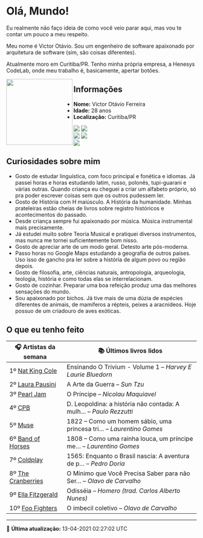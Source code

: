 # Olá, Mundo!

Eu realmente não faço ideia de como você veio parar aqui, mas vou te contar um pouco a meu respeito.

Meu nome é Victor Otávio. Sou um engenheiro de software apaixonado por arquitetura de software (sim, são coisas diferentes).

Atualmente moro em Curitiba/PR. Tenho minha própria empresa, a Henesys CodeLab, onde meu trabalho é, basicamente, apertar botões.

<img align="left" src="https://github.com/vctrtvfrrr/vctrtvfrrr/raw/master/octocat.png" alt="" width="175" />

## Informações

- **Nome:** Victor Otávio Ferreira
- **Idade:** 28 anos
- **Localização:** Curitiba/PR

[![](https://img.shields.io/badge/LinkedIn-victorotavio-blue)](https://www.linkedin.com/in/victorotavio/) [![](https://img.shields.io/badge/Twitter-@vctrtvfrrr-blue)](https://twitter.com/vctrtvfrrr)  
[![](https://img.shields.io/badge/GitHub-vctrtvfrrr-24292e)](https://github.com/vctrtvfrrr) [![](https://img.shields.io/badge/GitLab-vctrtvfrrr-ec5d16)](https://gitlab.com/vctrtvfrrr)  
[![](https://img.shields.io/badge/Email-victor@otavioferreira.com.br-red)](mailto:victor@otavioferreira.com.br)  

## Curiosidades sobre mim

-   Gosto de estudar linguística, com foco principal e fonética e idiomas. Já passei horas e horas estudando latim, russo, polonês, tupi-guarani e várias outras. Quando criança eu cheguei a criar um alfabeto próprio, só pra poder escrever coisas sem que os outros pudessem ler.
-   Gosto de História com H maiúsculo. A História da humanidade. Minhas prateleiras estão cheias de livros sobre registro históricos e acontecimentos do passado.
-   Desde criança sempre fui apaixonado por música. Música instrumental mais precisamente.
-   Já estudei muito sobre Teoria Musical e pratiquei diversos instrumentos, mas nunca me tornei suficientemente bom nisso.
-   Gosto de apreciar arte de um modo geral. Detesto arte pós-moderna.
-   Passo horas no Google Maps estudando a geografia de outros países. Uso isso de gancho pra ler sobre a história de algum povo ou região depois.
-   Gosto de filosofia, arte, ciências naturais, antropologia, arqueologia, teologia, história e como todas elas se interrelacionam.
-   Gosto de cozinhar. Preparar uma boa refeição produz uma das melhores sensações do mundo.
-   Sou apaixonado por bichos. Já tive mais de uma dúzia de espécies diferentes de animais, de mamiferos a répteis, peixes a aracnídeos. Hoje possuo de um criadouro de aves exóticas.


## O que eu tenho feito

|                      🎧 Artistas da semana                      |                      📚 Últimos livros lidos                      |
|-----------------------------------------------------------------|-------------------------------------------------------------------|
| 1º [Nat King Cole](https://www.last.fm/music/Nat+King+Cole)     | Ensinando O Trivium - Volume 1	–	_Harvey E Laurie Bluedorn_         |
| 2º [Laura Pausini](https://www.last.fm/music/Laura+Pausini)     | A Arte da Guerra	–	_Sun Tzu_                                        |
| 3º [Pearl Jam](https://www.last.fm/music/Pearl+Jam)             | O Príncipe	–	_Nicolau Maquiavel_                                    |
| 4º [CPB](https://www.last.fm/music/CPB)                         | D. Leopoldina: a história não contada: A mulh…	–	_Paulo Rezzutti_   |
| 5º [Muse](https://www.last.fm/music/Muse)                       | 1822 – Como um homem sábio, uma princesa tri…	–	_Laurentino Gomes_  |
| 6º [Band of Horses](https://www.last.fm/music/Band+of+Horses)   | 1808 – Como uma rainha louca, um príncipe me…	–	_Laurentino Gomes_  |
| 7º [Coldplay](https://www.last.fm/music/Coldplay)               | 1565: Enquanto o Brasil nascia: A aventura de p…	–	_Pedro Doria_    |
| 8º [The Cranberries](https://www.last.fm/music/The+Cranberries) | O Mínimo que Você Precisa Saber para não Ser…	–	_Olavo de Carvalho_ |
| 9º [Ella Fitzgerald](https://www.last.fm/music/Ella+Fitzgerald) | Odisséia	–	_Homero (trad. Carlos Alberto Nunes)_                    |
| 10º [Foo Fighters](https://www.last.fm/music/Foo+Fighters)      | O imbecil coletivo	–	_Olavo de Carvalho_                            |


---

🚀 **Última atualização:** 13-04-2021 02:27:02 UTC